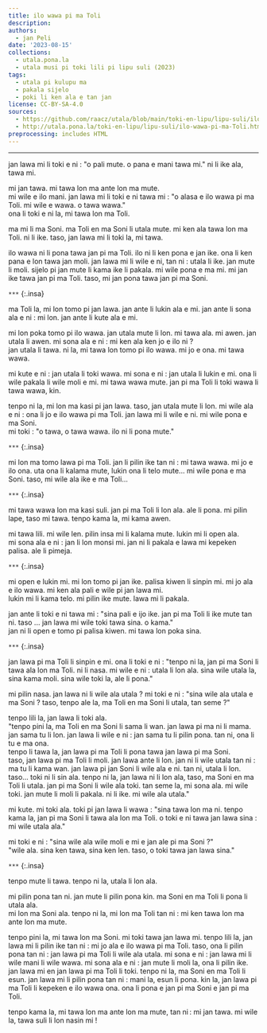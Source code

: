 ```yaml
---
title: ilo wawa pi ma Toli
description: 
authors:
  - jan Peli
date: '2023-08-15'
collections:
  - utala.pona.la
  - utala musi pi toki lili pi lipu suli (2023)
tags:
  - utala pi kulupu ma
  - pakala sijelo
  - poki li ken ala e tan jan
license: CC-BY-SA-4.0
sources:
  - https://github.com/raacz/utala/blob/main/toki-en-lipu/lipu-suli/ilo-wawa-pi-ma-Toli.md
  - http://utala.pona.la/toki-en-lipu/lipu-suli/ilo-wawa-pi-ma-Toli.html
preprocessing: includes HTML
---
```


<style>
  .insa {
  text-align:center;
}
</style>

***

jan lawa mi li toki e ni : "o pali mute. o pana e mani tawa mi." ni li ike ala, tawa mi.  

mi jan tawa. mi tawa lon ma ante lon ma mute.   
mi wile e ilo mani. jan lawa mi li toki e ni tawa mi : "o alasa e ilo wawa pi ma Toli. mi wile e wawa. o tawa wawa."  
ona li toki e ni la, mi tawa lon ma Toli.  

ma mi li ma Soni. ma Toli en ma Soni li utala mute. mi ken ala tawa lon ma Toli. ni li ike. taso, jan lawa mi li toki la, mi tawa.  

ilo wawa ni li pona tawa jan pi ma Toli. ilo ni li ken pona e jan ike. ona li ken pana e lon tawa jan moli. jan lawa mi li wile e ni, tan ni : utala li ike. jan mute li moli. sijelo pi jan mute li kama ike li pakala. mi wile pona e ma mi. mi jan ike tawa jan pi ma Toli. taso, mi jan pona tawa jan pi ma Soni.  

 `***`
 {:.insa}

ma Toli la, mi lon tomo pi jan lawa. jan ante li lukin ala e mi. jan ante li sona ala e ni : mi lon. jan ante li kute ala e mi.  
 
mi lon poka tomo pi ilo wawa. jan utala mute li lon. mi tawa ala. mi awen. jan utala li awen. mi sona ala e ni : mi ken ala ken jo e ilo ni ?  
jan utala li tawa. ni la, mi tawa lon tomo pi ilo wawa. mi jo e ona. mi tawa wawa.  

mi kute e ni : jan utala li toki wawa. mi sona e ni : jan utala li lukin e mi. ona li wile pakala li wile moli e mi. mi tawa wawa mute. jan pi ma Toli li toki wawa li tawa wawa, kin.  

tenpo ni la, mi lon ma kasi pi jan lawa. taso, jan utala mute li lon. mi wile ala e ni : ona li jo e ilo wawa pi ma Toli. jan lawa mi li wile e ni. mi wile pona e ma Soni.   
mi toki : "o tawa, o tawa wawa. ilo ni li pona mute." 


 `***`
 {:.insa}


mi lon ma tomo lawa pi ma Toli. jan li pilin ike tan ni : mi tawa wawa. mi jo e ilo ona. uta ona li kalama mute, lukin ona li telo mute... mi wile pona e ma Soni. taso, mi wile ala ike e ma Toli... 

 `***`
 {:.insa}

mi tawa wawa lon ma kasi suli. jan pi ma Toli li lon ala. ale li pona. mi pilin lape, taso mi tawa. tenpo kama la, mi kama awen. 


mi tawa lili. mi wile len. pilin insa mi li kalama mute. lukin mi li open ala.   
mi sona ala e ni : jan li lon monsi mi. jan ni li  pakala e lawa mi kepeken palisa. ale li pimeja.  

 

 `***`
 {:.insa}

mi open e lukin mi. mi lon tomo pi jan ike. palisa kiwen li sinpin mi. mi jo ala e ilo wawa. mi ken ala pali e wile pi jan lawa mi.   
lukin mi li kama telo. mi pilin ike mute. lawa mi li pakala.  

jan ante li toki e ni tawa mi : "sina pali e ijo ike. jan pi ma Toli li ike mute tan ni. taso ... jan lawa mi wile toki tawa sina. o kama."   
jan ni li open e tomo pi palisa kiwen. mi tawa lon poka sina.  

 

 `***`
 {:.insa}

 

jan lawa pi ma Toli li sinpin e mi. ona li toki e ni : "tenpo ni la, jan pi ma Soni li tawa ala lon ma Toli. ni li nasa. mi wile e ni : utala li lon ala. sina wile utala la, sina kama moli. sina wile toki la, ale li pona." 

mi pilin nasa. jan lawa ni li wile ala utala ? mi toki e ni : "sina wile ala utala e ma Soni ? taso, tenpo ale la, ma Toli en ma Soni li utala, tan seme ?" 

tenpo lili la, jan lawa li toki ala.    
"tenpo pini la, ma Toli en ma Soni li sama li wan. jan lawa pi ma ni li mama. jan sama tu li lon. jan lawa li wile e ni : jan sama tu li pilin pona. tan ni, ona li tu e ma ona.    
tenpo li tawa la, jan lawa pi ma Toli li pona tawa jan lawa pi ma Soni.    
taso, jan lawa pi ma Toli li moli. jan lawa ante li lon. jan ni li wile utala tan ni : ma tu li kama wan. jan lawa pi jan Soni li wile ala e ni. tan ni, utala li lon. taso... toki ni li sin ala. tenpo ni la, jan lawa ni li lon ala, taso, ma Soni en ma Toli li utala. jan pi ma Soni li wile ala toki. tan seme la, mi sona ala. mi wile toki. jan mute li moli li pakala. ni li ike. mi wile ala utala." 


mi kute. mi toki ala. toki pi jan lawa li wawa : "sina tawa lon ma ni. tenpo kama la, jan pi ma Soni li tawa ala lon ma Toli. o toki e ni tawa jan lawa sina : mi wile utala ala." 

mi toki e ni : "sina wile ala wile moli e mi e jan ale pi ma Soni ?"    
"wile ala. sina ken tawa, sina ken len. taso, o toki tawa jan lawa sina."  

 

 `***`
 {:.insa}

 

tenpo mute li tawa. tenpo ni la, utala li lon ala.  

mi pilin pona tan ni. jan mute li pilin pona kin. ma Soni en ma Toli li pona li utala ala.  
mi lon ma Soni ala. tenpo ni la, mi lon ma Toli tan ni : mi ken tawa lon ma ante lon ma mute.  

tenpo pini la, mi tawa lon ma Soni. mi toki tawa jan lawa mi. tenpo lili la, jan lawa mi li pilin ike tan ni : mi jo ala e ilo wawa pi ma Toli. taso, ona li pilin pona tan ni : jan lawa pi ma Toli li wile ala utala. mi sona e ni : jan lawa mi li wile mani li wile wawa. mi sona ala e ni : jan mute li moli la, ona li pilin ike. jan lawa mi en jan lawa pi ma Toli li toki. tenpo ni la, ma Soni en ma Toli li esun. jan lawa mi li pilin pona tan ni : mani la, esun li pona. kin la, jan lawa pi ma Toli li kepeken e ilo wawa ona. ona li pona e jan pi ma Soni e jan pi ma Toli. 

tenpo kama la, mi tawa lon ma ante lon ma mute, tan ni : mi jan tawa. mi wile la, tawa suli li lon nasin mi ! 

